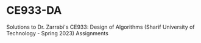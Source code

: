 # CE933-DA
Solutions to Dr. Zarrabi's CE933: Design of Algorithms (Sharif University of Technology - Spring 2023) Assignments
